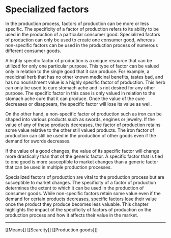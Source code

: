 # Specialized factors

In the production process, factors of production can be more or less specific. The specificity of a factor of production refers to its ability to be used in the production of a particular consumer good. Specialized factors of production can only be used to create one consumer good, whereas non-specific factors can be used in the production process of numerous different consumer goods.

A highly specific factor of production is a unique resource that can be utilized for only one particular purpose. This type of factor can be valued only in relation to the single good that it can produce. For example, a medicinal herb that has no other known medicinal benefits, tastes bad, and has no nourishment value is a highly specific factor of production. This herb can only be used to cure stomach ache and is not desired for any other purpose. The specific factor in this case is only valued in relation to the stomach ache cure that it can produce. Once the value of the cure decreases or disappears, the specific factor will lose its value as well.

On the other hand, a non-specific factor of production such as iron can be shaped into various products such as swords, engines or jewelry. If the value of any of these products decreases, the factor of production retains some value relative to the other still valued products. The iron factor of production can still be used in the production of other goods even if the demand for swords decreases.

If the value of a good changes, the value of its specific factor will change more drastically than that of the generic factor. A specific factor that is tied to one good is more susceptible to market changes than a generic factor that can be used in multiple production processes.

Specialized factors of production are vital to the production process but are susceptible to market changes. The specificity of a factor of production determines the extent to which it can be used in the production of consumer goods. While non-specific factors retain some value even if the demand for certain products decreases, specific factors lose their value once the product they produce becomes less valuable. This chapter highlights the impact of the specificity of factors of production on the production process and how it affects their value in the market.

---
[[Means]]
[[Scarcity]]
[[Production goods]]]
